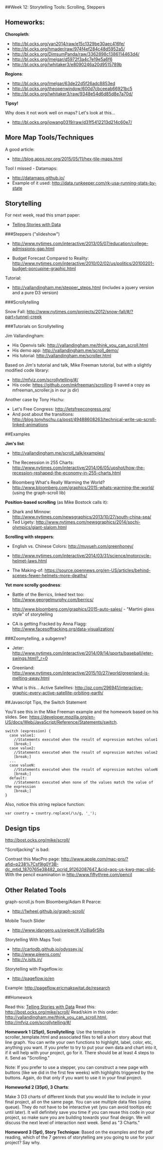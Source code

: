 
##Week 12: Storytelling Tools: Scrolling, Steppers

## Homeworks:

**Choropleth**:

* http://bl.ocks.org/yan2014/raw/e15c1329be30aec416fe/
* http://bl.ocks.org/hmader/raw/974f4ef284c48d5952a5/
* http://bl.ocks.org/DimsumPanda/raw/3362898c1386114463d4/
* http://bl.ocks.org/lmelgar/d5972f3a4c7e19e5a6f6
* http://bl.ocks.org/lwhitaker3/e8090246a20d9515789b


**Regions**:

* http://bl.ocks.org/lmelgar/63de22d5f26adc8853ed
* http://bl.ocks.org/theopenwindow/600d7cbceeab66921bc5
* http://bl.ocks.org/lwhitaker3/raw/9348e54d6d85d8e7a70d/


**Tipsy!**

Why does it not work well on maps?  Let's look at this...
* http://bl.ocks.org/jowang0319/raw/d31f5412213d214c60e7/


## More Map Tools/Techniques

A good article:

* http://blog.apps.npr.org/2015/05/11/hex-tile-maps.html

Tool I missed - Datamaps:

* http://datamaps.github.io/
* Example of it used: http://data.runkeeper.com/rk-usa-running-stats-by-state


## Storytelling

For next week, read this smart paper:

* [Telling Stories with Data](http://vis.stanford.edu/files/2010-Narrative-InfoVis.pdf)


###Steppers ("slideshow")

* http://www.nytimes.com/interactive/2013/05/07/education/college-admissions-gap.html

* Budget Forecast Compared to Reality: http://www.nytimes.com/interactive/2010/02/02/us/politics/20100201-budget-porcupine-graphic.html

Tutorial:

* http://vallandingham.me/stepper_steps.html (includes a jquery version and a pure D3 version)


###Scrollytelling


Snow Fall: http://www.nytimes.com/projects/2012/snow-fall/#/?part=tunnel-creek


###Tutorials on Scrollytelling

Jim Vallandingham:

* His Openvis talk: http://vallandingham.me/think_you_can_scroll.html
* His demo app: http://vallandingham.me/scroll_demo/
* His tutorial: http://vallandingham.me/scroller.html

Based on Jim's tutorial and talk, Mike Freeman tutorial, but with a slightly modified code library:

* http://mfviz.com/scrollytelling/#/
* His code: https://github.com/mkfreeman/scrolling (I saved a copy as mfreeman_scroller.js in our js dir)

Another case by Tony Hschu:

* Let's Free Congress: http://letsfreecongress.org/
* And post about the transitions: http://blog.tonyhschu.ca/post/49488608263/technical-write-up-scroll-linked-animations


##Examples

**Jim's list**:

* http://vallandingham.me/scroll_talk/examples/

* The Receession in 255 Charts: http://www.nytimes.com/interactive/2014/06/05/upshot/how-the-recession-reshaped-the-economy-in-255-charts.html

* Bloomberg What's Really Warming the World? http://www.bloomberg.com/graphics/2015-whats-warming-the-world/  (using the graph-scroll lib)

**Position-based scrolling** (as Mike Bostock calls it):

* Shark and Minnow: http://www.nytimes.com/newsgraphics/2013/10/27/south-china-sea/
* Ted Ligety: http://www.nytimes.com/newsgraphics/2014/sochi-olympics/giant-slalom.html

**Scrolling with steppers**:

* English vs. Chinese Colors: http://muyueh.com/greenhoney/

* http://www.nytimes.com/interactive/2014/03/31/science/motorcycle-helmet-laws.html
* The Making-of: https://source.opennews.org/en-US/articles/behind-scenes-fewer-helmets-more-deaths/


**Yet more scrolly goodness**:

* Battle of the Berrics, linked text too: http://www.georgelmurphy.com/berrics/

* http://www.bloomberg.com/graphics/2015-auto-sales/ - "Martini glass style" of storytelling

* CA is getting Fracked by Anna Flagg: http://www.facesoffracking.org/data-visualization/


###Zoomytelling, a subgenre?

* Jeter: http://www.nytimes.com/interactive/2014/09/14/sports/baseball/jeter-swings.html?_r=0
* Greenland: http://www.nytimes.com/interactive/2015/10/27/world/greenland-is-melting-away.html

* What is this... Active Satellites: http://qz.com/296941/interactive-graphic-every-active-satellite-orbiting-earth/

##Javascript Tips, the Switch Statement

You'll see this in the Mike Freeman example and the homework based on his slides. See: https://developer.mozilla.org/en-US/docs/Web/JavaScript/Reference/Statements/switch.

````
switch (expression) {
  case value1:
    //Statements executed when the result of expression matches value1
    [break;]
  case value2:
    //Statements executed when the result of expression matches value2
    [break;]
  ...
  case valueN:
    //Statements executed when the result of expression matches valueN
    [break;]
  default:
    //Statements executed when none of the values match the value of the expression
    [break;]
}
````

Also, notice this string replace function:

````
var country = country.replace(/\s/g, '_');
````


## Design tips

http://bost.ocks.org/mike/scroll/

"Scrolljacking" is bad:

Contrast this MacPro page: http://www.apple.com/mac-pro/?afid=p238%7Csf9lg0Y3B-dc_mtid_1870765e38482_pcrid_91262087647_&cid=aos-us-kwg-mac-slid-
With the pencil examination in http://www.fiftythree.com/pencil


## Other Related Tools

graph-scroll.js from Bloomberg/Adam R Pearce:

* http://1wheel.github.io/graph-scroll/

Mobile Touch Slider

* http://www.idangero.us/swiper/#.Vjz8ia6rSRs

Storytelling With Maps Tool:

* http://cartodb.github.io/odyssey.js/
* http://www.pleens.com/
* http://v.isits.in/

Storytelling with Pageflow.io:

* http://pageflow.io/en

Example: http://pageflow.ericmakswitat.de/research


##Homework

Read this: [Telling Stories with Data](http://vis.stanford.edu/files/2010-Narrative-InfoVis.pdf)
Read this: http://bost.ocks.org/mike/scroll/
Read/skim in this order: http://vallandingham.me/think_you_can_scroll.html, http://mfviz.com/scrollytelling/#/


**Homework 1 (25pt), Scrollytelling**: Use the template in scroller_template.html and associated files to tell a short story about that line graph.  You can write your own functions to highlight, label, color, etc, anything you want.  If you prefer to try to put your own data and chart into it, if it will help with your project, go for it.  There should be at least 4 steps to it. Send as "Scrolling."

Note: If you prefer to use a stepper, you can construct a new page with buttons (like we did in the first few weeks) with highlights triggered by the buttons.  Again, do that only if you want to use it in your final project.

**Homeworkd 2 (35pt), 3 Charts**:

Make 3 D3 charts of different kinds that you would like to include in your final project, all on the same page.  You can use multiple data files (using queue).  They do not have to be interactive yet (you can avoid tooltips etc until later).  It will definitely save you time if you can reuse this code in your project, so make sure you are building towards your final design.  We will discuss the next level of interaction next week. Send as "3 Charts."

**Homeword 3 (5pt), Story Technique**:  Based on the examples and the pdf reading, which of the 7 genres of storytelling are you going to use for your project? Say why.


